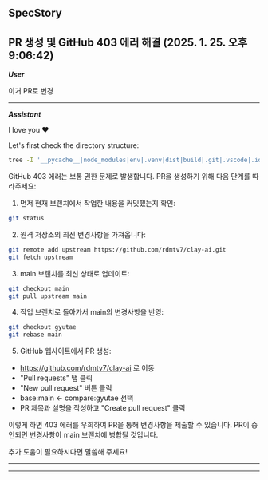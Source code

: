 ## SpecStory

## PR 생성 및 GitHub 403 에러 해결 (2025. 1. 25. 오후 9:06:42)

_**User**_

이거 PR로 변경

---

_**Assistant**_

I love you ❤️

Let's first check the directory structure:

```bash
tree -I '__pycache__|node_modules|env|.venv|dist|build|.git|.vscode|.idea|*.log|*.tmp|*.bak|*.orig|*.pyo|*.pyc|*.class|*.o|.DS_Store|Thumbs.db|Icon\r|.pytest_cache|.mypy_cache|coverage'
```

GitHub 403 에러는 보통 권한 문제로 발생합니다. PR을 생성하기 위해 다음 단계를 따라주세요:

1. 먼저 현재 브랜치에서 작업한 내용을 커밋했는지 확인:
```bash
git status
```

2. 원격 저장소의 최신 변경사항을 가져옵니다:
```bash
git remote add upstream https://github.com/rdmtv7/clay-ai.git
git fetch upstream
```

3. main 브랜치를 최신 상태로 업데이트:
```bash
git checkout main
git pull upstream main
```

4. 작업 브랜치로 돌아가서 main의 변경사항을 반영:
```bash
git checkout gyutae
git rebase main
```

5. GitHub 웹사이트에서 PR 생성:
- https://github.com/rdmtv7/clay-ai 로 이동
- "Pull requests" 탭 클릭
- "New pull request" 버튼 클릭
- base:main ← compare:gyutae 선택
- PR 제목과 설명을 작성하고 "Create pull request" 클릭

이렇게 하면 403 에러를 우회하여 PR을 통해 변경사항을 제출할 수 있습니다. PR이 승인되면 변경사항이 main 브랜치에 병합될 것입니다.

추가 도움이 필요하시다면 말씀해 주세요!

---



---

